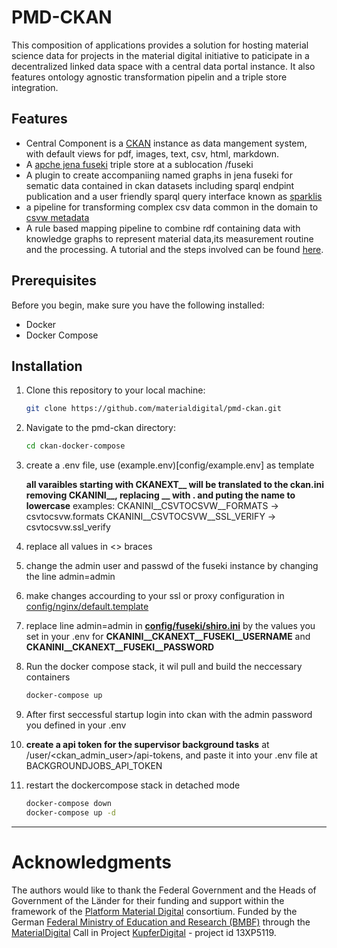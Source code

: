 # PMD-CKAN

This composition of applications provides a solution for hosting material science data for projects in the material digital initiative to paticipate in a decentralized linked data space with a central data portal instance. It also features ontology agnostic transformation pipelin and a triple store integration.

## Features

- Central Component is a [CKAN](https://ckan.org/) instance as data mangement system, with default views for pdf, images, text, csv, html, markdown.
- A [apche jena fuseki](https://jena.apache.org/documentation/fuseki2/) triple store at a sublocation /fuseki
- A plugin to create accompaniing named graphs in jena fuseki for sematic data contained in ckan datasets including sparql endpint publication and a user friendly sparql query interface known as [sparklis](https://github.com/sebferre/sparklis)
- a pipeline for transforming complex csv data common in the domain to [csvw metadata](https://www.w3.org/ns/csvw)
- A rule based mapping pipeline to combine rdf containing data with knowledge graphs to represent material data,its measurement routine and the processing. A tutorial and the steps involved can be found [here](https://github.com/Mat-O-Lab/IOFMaterialsTutorial).

## Prerequisites

Before you begin, make sure you have the following installed:

- Docker
- Docker Compose

## Installation

1. Clone this repository to your local machine:
    ```bash
    git clone https://github.com/materialdigital/pmd-ckan.git
    ```

2. Navigate to the pmd-ckan directory:
    ```bash
    cd ckan-docker-compose
    ```

3. create a .env file, use (example.env)[config/example.env] as template

    **all varaibles starting with CKANEXT__ will be translated to the ckan.ini removing CKANINI__, replacing __ with . and puting the name to lowercase**
    examples:
    CKANINI__CSVTOCSVW__FORMATS -> csvtocsvw.formats 
    CKANINI__CSVTOCSVW__SSL_VERIFY -> csvtocsvw.ssl_verify 

5. replace all values in <> braces
6. change the admin user and passwd of the fuseki instance by changing the line admin=admin
7. make changes accourding to your ssl or proxy configuration in [config/nginx/default.template](config/nginx/default.template)
8. replace line admin=admin in **[config/fuseki/shiro.ini](config/fuseki/shiro.ini)** by the values you set in your .env for **CKANINI__CKANEXT__FUSEKI__USERNAME** and **CKANINI__CKANEXT__FUSEKI__PASSWORD**
9. Run the docker compose stack, it wil pull and build the neccessary containers
    ```bash
    docker-compose up
    ```
10. After first seccessful startup login into ckan with the admin password you defined in your .env

11. **create a api token for the supervisor background tasks** at /user/<ckan_admin_user>/api-tokens, and paste it into your .env file at BACKGROUNDJOBS_API_TOKEN

12. restart the dockercompose stack in detached mode
    ```bash
    docker-compose down
    docker-compose up -d
    ```

---
# Acknowledgments
The authors would like to thank the Federal Government and the Heads of Government of the Länder for their funding and support within the framework of the [Platform Material Digital](https://www.materialdigital.de) consortium. Funded by the German [Federal Ministry of Education and Research (BMBF)](https://www.bmbf.de/bmbf/en/) through the [MaterialDigital](https://www.bmbf.de/SharedDocs/Publikationen/de/bmbf/5/31701_MaterialDigital.pdf?__blob=publicationFile&v=5) Call in Project [KupferDigital](https://www.materialdigital.de/project/1) - project id 13XP5119.
